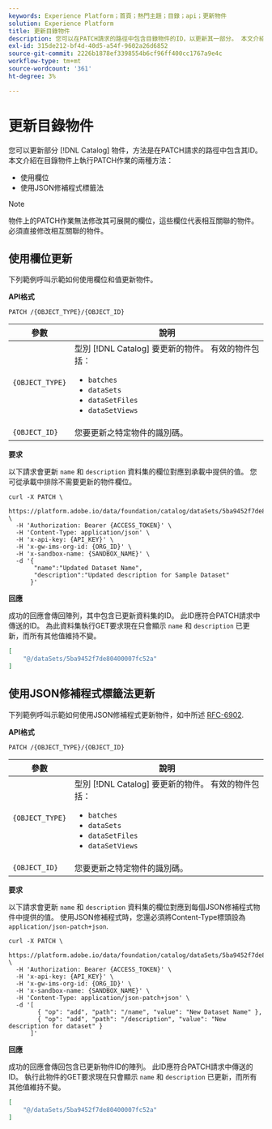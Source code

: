 ```yaml
---
keywords: Experience Platform；首頁；熱門主題；目錄；api；更新物件
solution: Experience Platform
title: 更新目錄物件
description: 您可以在PATCH請求的路徑中包含目錄物件的ID，以更新其一部分。 本文介紹如何使用欄位和使用JSON修補程式標籤法，對目錄物件執行PATCH作業。
exl-id: 315de212-bf4d-40d5-a54f-9602a26d6852
source-git-commit: 2226b1878ef3398554b6cf96ff400cc1767a9e4c
workflow-type: tm+mt
source-wordcount: '361'
ht-degree: 3%

---
```


# 更新目錄物件

您可以更新部分 [!DNL Catalog] 物件，方法是在PATCH請求的路徑中包含其ID。 本文介紹在目錄物件上執行PATCH作業的兩種方法：

* 使用欄位
* 使用JSON修補程式標籤法

>[!NOTE]
>
>物件上的PATCH作業無法修改其可展開的欄位，這些欄位代表相互關聯的物件。 必須直接修改相互關聯的物件。

## 使用欄位更新

下列範例呼叫示範如何使用欄位和值更新物件。

**API格式**

```http
PATCH /{OBJECT_TYPE}/{OBJECT_ID}
```

| 參數 | 說明 |
| --- | --- |
| `{OBJECT_TYPE}` | 型別 [!DNL Catalog] 要更新的物件。 有效的物件包括： <ul><li>`batches`</li><li>`dataSets`</li><li>`dataSetFiles`</li><li>`dataSetViews`</li></ul> |
| `{OBJECT_ID}` | 您要更新之特定物件的識別碼。 |

**要求**

以下請求會更新 `name` 和 `description` 資料集的欄位對應到承載中提供的值。 您可從承載中排除不需要更新的物件欄位。

```shell
curl -X PATCH \
  https://platform.adobe.io/data/foundation/catalog/dataSets/5ba9452f7de80400007fc52a \
  -H 'Authorization: Bearer {ACCESS_TOKEN}' \
  -H 'Content-Type: application/json' \
  -H 'x-api-key: {API_KEY}' \
  -H 'x-gw-ims-org-id: {ORG_ID}' \
  -H 'x-sandbox-name: {SANDBOX_NAME}' \
  -d '{
       "name":"Updated Dataset Name",
       "description":"Updated description for Sample Dataset"
      }'
```

**回應**

成功的回應會傳回陣列，其中包含已更新資料集的ID。 此ID應符合PATCH請求中傳送的ID。 為此資料集執行GET要求現在只會顯示 `name` 和 `description` 已更新，而所有其他值維持不變。

```json
[
    "@/dataSets/5ba9452f7de80400007fc52a"
]
```

## 使用JSON修補程式標籤法更新

下列範例呼叫示範如何使用JSON修補程式更新物件，如中所述 [RFC-6902](https://tools.ietf.org/html/rfc6902).

<!-- (Include once API fundamentals guide is published) 

For more information on JSON Patch syntax, see the [API fundamentals guide](). 

-->

**API格式**

```http
PATCH /{OBJECT_TYPE}/{OBJECT_ID}
```

| 參數 | 說明 |
| --- | --- |
| `{OBJECT_TYPE}` | 型別 [!DNL Catalog] 要更新的物件。 有效的物件包括： <ul><li>`batches`</li><li>`dataSets`</li><li>`dataSetFiles`</li><li>`dataSetViews`</li></ul> |
| `{OBJECT_ID}` | 您要更新之特定物件的識別碼。 |

**要求**

以下請求會更新 `name` 和 `description` 資料集的欄位對應到每個JSON修補程式物件中提供的值。 使用JSON修補程式時，您還必須將Content-Type標頭設為 `application/json-patch+json`.

```shell
curl -X PATCH \
  https://platform.adobe.io/data/foundation/catalog/dataSets/5ba9452f7de80400007fc52a \
  -H 'Authorization: Bearer {ACCESS_TOKEN}' \
  -H 'x-api-key: {API_KEY}' \
  -H 'x-gw-ims-org-id: {ORG_ID}' \
  -H 'x-sandbox-name: {SANDBOX_NAME}' \
  -H 'Content-Type: application/json-patch+json' \
  -d '[
        { "op": "add", "path": "/name", "value": "New Dataset Name" },
        { "op": "add", "path": "/description", "value": "New description for dataset" }
      ]'
```

**回應**

成功的回應會傳回包含已更新物件ID的陣列。 此ID應符合PATCH請求中傳送的ID。 執行此物件的GET要求現在只會顯示 `name` 和 `description` 已更新，而所有其他值維持不變。

```json
[
    "@/dataSets/5ba9452f7de80400007fc52a"
]
```

